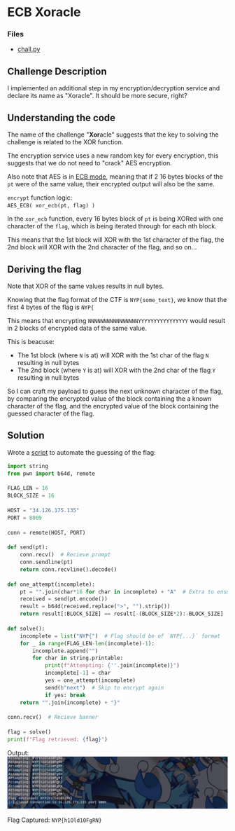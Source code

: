 # ECB Xoracle

### Files

- [chall.py](chall.py)


## Challenge Description

I implemented an additional step in my encryption/decryption service and declare its name as "Xoracle". It should be more secure, right?


## Understanding the code

The name of the challenge "**Xor**acle" suggests that the key to solving the challenge is related to the XOR function.

The encryption service uses a new random key for every encryption, this suggests that we do not need to "crack" AES encryption.

Also note that AES is in [ECB mode](https://en.wikipedia.org/wiki/Block_cipher_mode_of_operation#Electronic_codebook_(ECB)), meaning that if 2 16 bytes blocks of the `pt` were of the same value, their encrypted output will also be the same.

`encrypt` function logic:  
```AES_ECB( xor_ecb(pt, flag) )```

In the `xor_ecb` function, every 16 bytes block of `pt` is being XORed with one character of the `flag`, which is being iterated through for each nth block.

This means that the 1st block will XOR with the 1st character of the flag, the 2nd block will XOR with the 2nd character of the flag, and so on...


## Deriving the flag

Note that XOR of the same values results in null bytes.

Knowing that the flag format of the CTF is `NYP{some_text}`, we know that the first 4 bytes of the flag is `NYP{`

This means that encrypting `NNNNNNNNNNNNNNNNYYYYYYYYYYYYYYYY` would result in 2 blocks of encrypted data of the same value.

This is beacuse:  
- The 1st block (where `N` is at) will XOR with the 1st char of the flag `N` resulting in null bytes
- The 2nd block (where `Y` is at) will XOR with the 2nd char of the flag `Y` resulting in null bytes

So I can craft my payload to guess the next unknown character of the flag, by comparing the encrypted value of the block containing the a known character of the flag, and the encrypted value of the block containing the guessed character of the flag.


## Solution

Wrote a [script](script.py) to automate the guessing of the flag:  
```python
import string
from pwn import b64d, remote

FLAG_LEN = 16
BLOCK_SIZE = 16

HOST = "34.126.175.135"
PORT = 8009

conn = remote(HOST, PORT)

def send(pt):
    conn.recv()  # Recieve prompt
    conn.sendline(pt)
    return conn.recvline().decode()

def one_attempt(incomplete):
    pt = "".join(char*16 for char in incomplete) + "A"  # Extra to ensure pt%16>0
    received = send(pt.encode())
    result = b64d(received.replace(">", "").strip())
    return result[:BLOCK_SIZE] == result[-(BLOCK_SIZE*2):-BLOCK_SIZE]

def solve():
    incomplete = list("NYP{")  # Flag should be of `NYP{...}` format
    for _ in range(FLAG_LEN-len(incomplete)-1):
        incomplete.append("")
        for char in string.printable:
            print(f"Attempting: {''.join(incomplete)}")
            incomplete[-1] = char
            yes = one_attempt(incomplete)
            send(b"next")  # Skip to encrypt again
            if yes: break
    return "".join(incomplete) + "}"

conn.recv()  # Recieve banner

flag = solve()
print(f"Flag retrieved: {flag}")
```

Output:  
![screenshot1](assets/screenshot1.jpg)

Flag Captured: `NYP{h1Old10FgRN}`
